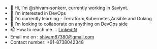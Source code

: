 - 👋 Hi, I’m @shivam-sonkerr, currently working in Saviynt.
- 👀 I’m interested in DevOps
- 🌱 I’m currently learning - Terraform,Kubernetes,Ansible and Golang
- 💞️ I’m looking to collaborate on anything on DevOps side
- 📫 How to reach me ... [LinkedIN](www.linkedin.com/in/shivam-sonker)
- Email me on : shivam87380@gmail.com
- Contact number: +91-8738042348





